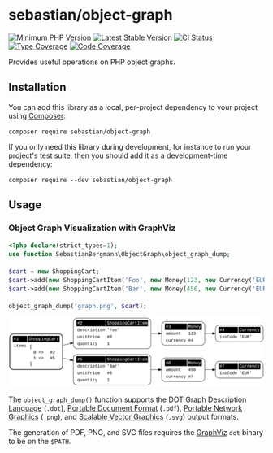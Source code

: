 # sebastian/object-graph

[![Minimum PHP Version](https://img.shields.io/badge/php-%3E%3D%207.1-8892BF.svg?style=flat-square)](https://php.net/)
[![Latest Stable Version](https://img.shields.io/packagist/v/sebastian/object-graph.svg?style=flat-square)](https://packagist.org/packages/sebastian/object-graph)
[![CI Status](https://github.com/sebastianbergmann/object-graph/workflows/CI/badge.svg)](https://github.com/sebastianbergmann/object-graph/actions)
[![Type Coverage](https://shepherd.dev/github/sebastianbergmann/object-graph/coverage.svg)](https://shepherd.dev/github/sebastianbergmann/object-graph)
[![Code Coverage](https://img.shields.io/codecov/c/github/sebastianbergmann/object-graph.svg?style=flat-square)](https://codecov.io/gh/sebastianbergmann/object-graph)

Provides useful operations on PHP object graphs.

## Installation

You can add this library as a local, per-project dependency to your project using [Composer](https://getcomposer.org/):

```
composer require sebastian/object-graph
```

If you only need this library during development, for instance to run your project's test suite, then you should add it as a development-time dependency:

```
composer require --dev sebastian/object-graph
```

## Usage

### Object Graph Visualization with GraphViz

```php
<?php declare(strict_types=1);
use function SebastianBergmann\ObjectGraph\object_graph_dump;

$cart = new ShoppingCart;
$cart->add(new ShoppingCartItem('Foo', new Money(123, new Currency('EUR')), 1));
$cart->add(new ShoppingCartItem('Bar', new Money(456, new Currency('EUR')), 1));

object_graph_dump('graph.png', $cart);
```

![Screenshot](example/example.svg)

The `object_graph_dump()` function supports the [DOT Graph Description Language](https://en.wikipedia.org/wiki/DOT_(graph_description_language)) (`.dot`), [Portable Document Format](https://en.wikipedia.org/wiki/Portable_Document_Format) (`.pdf`), [Portable Network Graphics](https://en.wikipedia.org/wiki/Portable_Network_Graphics) (`.png`), and [Scalable Vector Graphics](https://en.wikipedia.org/wiki/Scalable_Vector_Graphics) (`.svg`) output formats.

The generation of PDF, PNG, and SVG files requires the [GraphViz](http://www.graphviz.org/) `dot` binary to be on the `$PATH`.
